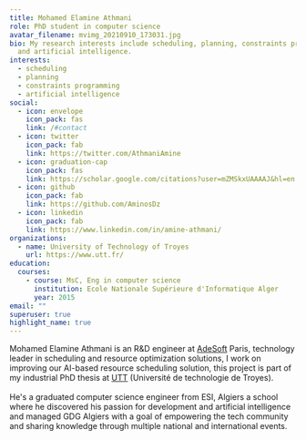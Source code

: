 ```yaml
---
title: Mohamed Elamine Athmani
role: PhD student in computer science
avatar_filename: mvimg_20210910_173031.jpg
bio: My research interests include scheduling, planning, constraints programming
  and artificial intelligence.
interests:
  - scheduling
  - planning
  - constraints programming
  - artificial intelligence
social:
  - icon: envelope
    icon_pack: fas
    link: /#contact
  - icon: twitter
    icon_pack: fab
    link: https://twitter.com/AthmaniAmine
  - icon: graduation-cap
    icon_pack: fas
    link: https://scholar.google.com/citations?user=mZMSkxUAAAAJ&hl=en
  - icon: github
    icon_pack: fab
    link: https://github.com/AminosDz
  - icon: linkedin
    icon_pack: fab
    link: https://www.linkedin.com/in/amine-athmani/
organizations:
  - name: University of Technology of Troyes
    url: https://www.utt.fr/
education:
  courses:
    - course: MsC, Eng in computer science
      institution: Ecole Nationale Supérieure d'Informatique Alger
      year: 2015
email: ""
superuser: true
highlight_name: true
---
```

Mohamed Elamine Athmani is an R&D engineer at [AdeSoft](https://www.adesoft.com/en/homeen/) Paris, technology leader in scheduling and resource optimization solutions, I work on improving our AI-based resource scheduling solution, this project is part of my industrial PhD thesis at [UTT](utt.fr) (Université de technologie de Troyes).\
\
He's a graduated computer science engineer from ESI, Algiers a school where he discovered his passion for development and artificial intelligence and managed GDG Algiers with a goal of empowering the tech community and sharing knowledge through multiple national and international events.